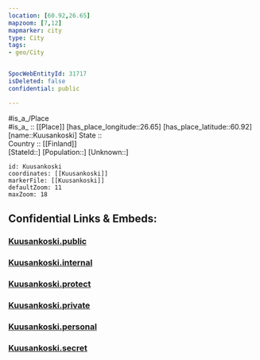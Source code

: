```yaml
---
location: [60.92,26.65] 
mapzoom: [7,12] 
mapmarker: city 
type: City
tags:
- geo/City


SpocWebEntityId: 31717
isDeleted: false
confidential: public

---
```

#is_a_/Place  
#is_a_ :: [[Place]] 
[has_place_longitude::26.65] 
[has_place_latitude::60.92] 
[name::Kuusankoski] 
State ::  
Country :: [[Finland]]  
[StateId::] 
[Population::] 
[Unknown::] 


```leaflet
id: Kuusankoski
coordinates: [[Kuusankoski]] 
markerFile: [[Kuusankoski]] 
defaultZoom: 11 
maxZoom: 18
```


## Confidential Links & Embeds: 

### [Kuusankoski.public](/_public/\Earth\Continent\Europe\Europe~North\Finland\Provinces~Finland\Southern_Finland\counties~Southern_Finland\Kymenlaakso\CityKuusankoski.public.md) 

### [Kuusankoski.internal](/_internal/\Earth\Continent\Europe\Europe~North\Finland\Provinces~Finland\Southern_Finland\counties~Southern_Finland\Kymenlaakso\CityKuusankoski.internal.md) 

### [Kuusankoski.protect](/_protect/\Earth\Continent\Europe\Europe~North\Finland\Provinces~Finland\Southern_Finland\counties~Southern_Finland\Kymenlaakso\CityKuusankoski.protect.md) 

### [Kuusankoski.private](/_private/\Earth\Continent\Europe\Europe~North\Finland\Provinces~Finland\Southern_Finland\counties~Southern_Finland\Kymenlaakso\CityKuusankoski.private.md) 

### [Kuusankoski.personal](/_personal/\Earth\Continent\Europe\Europe~North\Finland\Provinces~Finland\Southern_Finland\counties~Southern_Finland\Kymenlaakso\CityKuusankoski.personal.md) 

### [Kuusankoski.secret](/_secret/\Earth\Continent\Europe\Europe~North\Finland\Provinces~Finland\Southern_Finland\counties~Southern_Finland\Kymenlaakso\CityKuusankoski.secret.md)

